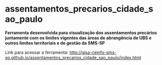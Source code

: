 # assentamentos_precarios_cidade_sao_paulo
<strong>Ferramenta desenvolvida para visualização dos assentamentos precários juntamente com os limites vigentes das áreas de abrangência de UBS e outros limites territoriais e de gestão da SMS-SP</strong>

Link para acessar a ferramenta: http://gisa-ceinfo-sms-sp.github.io/assentamentos_precarios_cidade_sao_paulo/index.html
